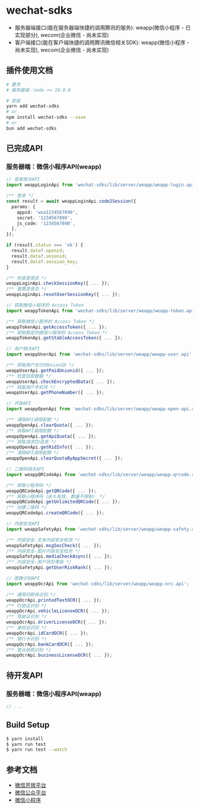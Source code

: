 # wechat-sdks

- 服务器端接口(能在服务器端快捷的调用腾讯的服务): weapp(微信小程序 - 已实现部分), wecom(企业微信 - 尚未实现)
- 客户端接口(能在客户端快捷的调用腾讯微信相关SDK): weapp(微信小程序 - 尚未实现), wecom(企业微信 - 尚未实现)

## 插件使用文档

```bash
# 要求
# 服务器端：node >= 18.0.0

# 安装
yarn add wechat-sdks
# or
npm install wechat-sdks --save
# or
bun add wechat-sdks
```

## 已完成API

### 服务器端：微信小程序API(weapp)

```ts
// 登录相关API
import weappLoginApi from 'wechat-sdks/lib/server/weapp/weapp-login.api';

/** 登录 */
const result = await weappLoginApi.code2Session({
  params: {
    appid: 'wxa1234567890',
    secret: '1234567890',
    js_code: '1234567890',
  },
});

if (result.status === 'ok') {
  result.data?.openid;
  result.data?.unionid;
  result.data?.session_key;
}

/** 检查登录态 */
weappLoginApi.checkSessionKey({ ... });
/** 重置登录态 */
weappLoginApi.resetUserSessionKey({ ... });

// 获取微信小程序的 Access Token
import weappTokenApi from 'wechat-sdks/lib/server/weapp/weapp-token.api ';

/** 获取微信小程序的 Access Token */
weappTokenApi.getAccessToken({ ... });
/** 获取稳定的微信小程序的 Access Token */
weappTokenApi.getStableAccessToken({ ... });

// 用户相关API
import weappUserApi from 'wechat-sdks/lib/server/weapp/weapp-user.api';

/** 获取用户支付的UnionID */
weappUserApi.getPaidUnionid({ ... });
/** 检查加密数据 */
weappUserApi.checkEncryptedData({ ... });
/** 获取用户手机号 */
weappUserApi.getPhoneNumber({ ... });

// 开放API
import weappOpenApi from 'wechat-sdks/lib/server/weapp/weapp-open-api.api';

/** 清除API调用配额 */
weappOpenApi.clearQuota({ ... });
/** 获取API调用配额 */
weappOpenApi.getApiQuota({ ... });
/** 获取请求ID信息 */
weappOpenApi.getRidInfo({ ... });
/** 清除API调用配额 */
weappOpenApi.clearQuotaByAppSecret({ ... });

// 二维码相关API
import weappQRCodeApi from 'wechat-sdks/lib/server/weapp/weapp-qrcode.api';

/** 获取小程序码 */
weappQRCodeApi.getQRCode({ ... });
/** 获取小程序码（永久有效, 数量不限制） */
weappQRCodeApi.getUnlimitedQRCode({ ... });
/** 创建二维码 */
weappQRCodeApi.createQRCode({ ... });

// 内容安全API
import weappSafetyApi from 'wechat-sdks/lib/server/weapp/weapp-safety.api';

/** 内容安全-文本内容安全检测 */
weappSafetyApi.msgSecCheck({ ... });
/** 内容安全-图片内容安全检测 */
weappSafetyApi.mediaCheckAsync({ ... });
/** 内容安全-用户风险等级 */
weappSafetyApi.getUserRiskRank({ ... });

// 图像识别API
import weappOcrApi from 'wechat-sdks/lib/server/weapp/weapp-orc.api';

/** 通用印刷体识别 */
weappOcrApi.printedTextOCR({ ... });
/** 行驶证识别 */
weappOcrApi.vehicleLicenseOCR({ ... });
/** 驾驶证识别 */
weappOcrApi.driverLicenseOCR({ ... });
/** 身份证识别 */
weappOcrApi.idCardOCR({ ... });
/** 银行卡识别 */
weappOcrApi.bankCardOCR({ ... });
/** 营业执照识别 */
weappOcrApi.businessLicenseOCR({ ... });
```

## 待开发API

### 服务器端：微信小程序API(weapp)

```ts
// ...
```

## Build Setup

``` bash
$ yarn install
$ yarn run test
$ yarn run test --watch
```

## 参考文档

- [微信开放平台](https://open.weixin.qq.com/)
- [微信公众平台](https://mp.weixin.qq.com/)
- [微信小程序](https://developers.weixin.qq.com/miniprogram/dev/)
